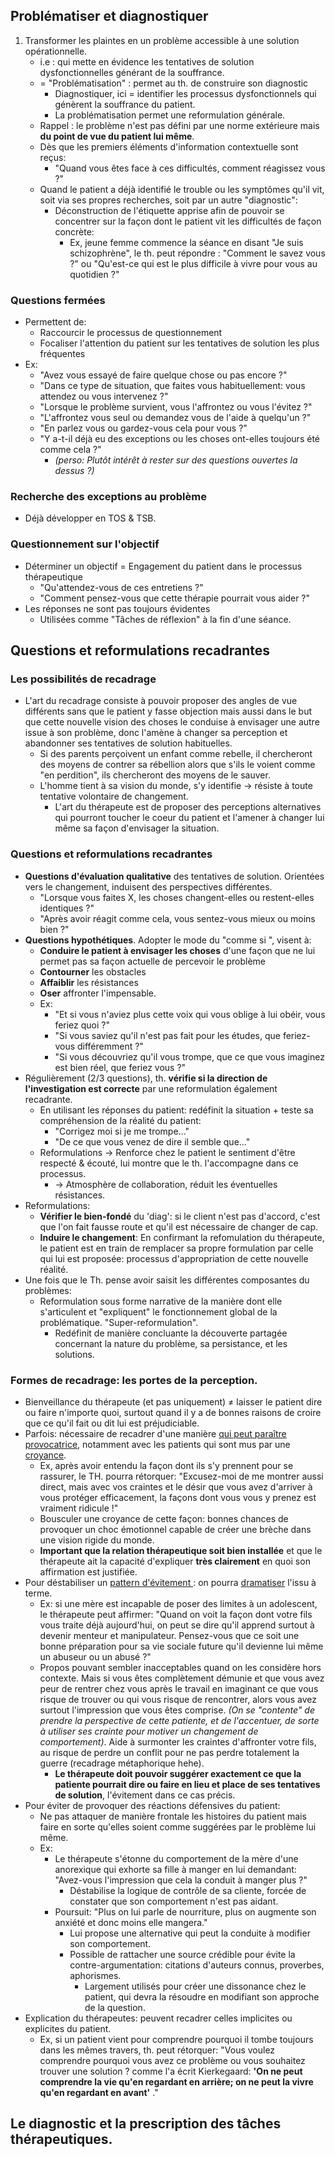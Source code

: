
## Problématiser et diagnostiquer 

1. Transformer les plaintes en un problème accessible à une solution opérationnelle. 
	- i.e : qui mette en évidence les tentatives de solution dysfonctionnelles générant de la souffrance. 
	- = "Problématisation" : permet au th. de construire son diagnostic
		- Diagnostiquer, ici = identifier les processus dysfonctionnels qui génèrent la souffrance du patient. 
		- La problématisation permet une reformulation générale. 
	- Rappel : le problème n'est pas défini par une norme extérieure mais **du point de vue du patient lui même**. 
	- Dès que les premiers éléments d'information contextuelle sont reçus: 
		- "Quand vous êtes face à ces difficultés, comment réagissez vous ?"
	- Quand le patient a déjà identifié le trouble ou les symptômes qu'il vit, soit via ses propres recherches, soit par un autre "diagnostic":
		- Déconstruction de l'étiquette apprise afin de pouvoir se concentrer sur la façon  dont le patient vit les difficultés de façon concrète:
			- Ex, jeune femme commence la séance en disant "Je suis schizophrène", le th. peut répondre : "Comment le savez vous ?" ou "Qu'est-ce qui est le plus difficile à vivre pour vous au quotidien ?"

### Questions fermées 

- Permettent de:
	- Raccourcir le processus de questionnement 
	- Focaliser l'attention du patient sur les tentatives de solution les plus fréquentes
- Ex:
	- "Avez vous essayé de faire quelque chose ou pas encore ?"
	- "Dans ce type de situation, que faites vous habituellement: vous attendez ou vous intervenez ?"
	- "Lorsque le problème survient, vous l'affrontez ou vous l'évitez ?"
	- "L'affrontez vous seul ou demandez vous de l'aide à quelqu'un ?"
	- "En parlez vous ou gardez-vous cela pour vous ?"
	- "Y a-t-il déjà eu des exceptions ou les choses ont-elles toujours été comme cela ?"
		- *(perso: Plutôt intérêt à rester sur des questions ouvertes la dessus ?)*

### Recherche des exceptions au problème 

- Déjà développer en TOS & TSB.

### Questionnement sur l'objectif 

- Déterminer un objectif = Engagement du patient dans le processus thérapeutique
	- "Qu'attendez-vous de ces entretiens ?"
	- "Comment pensez-vous que cette thérapie pourrait vous aider ?"
- Les réponses ne sont pas toujours évidentes 
	- Utilisées comme "Tâches de réflexion" à la fin d'une séance.

## Questions et reformulations recadrantes

### Les possibilités de recadrage 

- L'art du recadrage consiste à pouvoir proposer des angles de vue différents sans que le patient y fasse objection mais aussi dans le but que cette nouvelle vision des choses le conduise à envisager une autre issue à son problème, donc l'amène à changer sa perception et abandonner ses tentatives de solution habituelles. 
	- Si des parents perçoivent un enfant comme rebelle, il chercheront des moyens de contrer sa rébellion alors que s'ils le voient comme "en perdition", ils chercheront des moyens de le sauver. 
	- L'homme tient à sa vision du monde, s'y identifie -> résiste à toute tentative volontaire de changement. 
		- L'art du thérapeute est de proposer des perceptions alternatives qui pourront toucher le coeur du patient et l'amener à changer lui même sa façon d'envisager la situation. 

### Questions et reformulations recadrantes

- **Questions d'évaluation qualitative** des tentatives de solution.  Orientées vers le changement, induisent des perspectives différentes. 
	- "Lorsque vous faites X, les choses changent-elles ou restent-elles identiques ?"
	- "Après avoir réagit comme cela, vous sentez-vous mieux ou moins bien ?"
- **Questions hypothétiques**. Adopter le mode du "comme si ", visent à:
	- **Conduire le patient à envisager les choses** d'une façon que ne lui permet pas sa façon actuelle de percevoir le problème
	- **Contourner** les obstacles 
	- **Affaiblir** les résistances
	- **Oser** affronter l'impensable.
	- Ex:
		- "Et si vous n'aviez plus cette voix qui vous oblige à lui obéir, vous feriez quoi ?"
		- "Si vous saviez qu'il n'est pas fait pour les études, que feriez-vous différemment ?"
		- "Si vous découvriez qu'il vous trompe, que ce que vous imaginez est bien réel, que feriez vous ?"
- Régulièrement (2/3 questions), th. **vérifie si la direction de l'investigation est correcte** par une reformulation également recadrante. 
	- En utilisant les réponses du patient: redéfinit la situation + teste sa compréhension de la réalité du patient:
		- "Corrigez moi si je me trompe..."
		- "De ce que vous venez de dire il semble que..."
	- Reformulations  ->  Renforce chez le patient le sentiment d'être respecté & écouté, lui montre que le th. l'accompagne dans ce processus. 
		- -> Atmosphère de collaboration, réduit les éventuelles résistances.
- Reformulations:
	- **Vérifier le bien-fondé** du 'diag': si le client n'est pas d'accord, c'est que l'on fait fausse route et qu'il est nécessaire de changer de cap. 
	- **Induire le changement**: En confirmant la refomulation du thérapeute, le patient est en train de remplacer sa propre formulation par celle qui lui est proposée: processus d'appropriation de cette nouvelle réalité. 
- Une fois que le Th. pense avoir saisit les différentes composantes du problèmes:
	- Reformulation sous forme narrative de la manière dont elle s'articulent et "expliquent" le fonctionnement global de la problématique. "Super-reformulation".
		- Redéfinit de manière concluante la découverte partagée concernant la nature du problème, sa persistance, et les solutions. 

### Formes de recadrage: les portes de la perception. 

- Bienveillance du thérapeute (et pas uniquement) $\neq$ laisser le patient dire ou faire n'importe quoi, surtout quand il y a de bonnes raisons de croire que ce qu'il fait ou dit lui est préjudiciable.
- Parfois: nécessaire de recadrer d'une manière <u>qui peut paraître provocatrice</u>, notamment avec les patients qui sont mus par une <u>croyance</u>. 
	- Ex, après avoir entendu la façon dont ils s'y prennent pour se rassurer, le TH. pourra rétorquer: "Excusez-moi de me montrer aussi direct, mais avec vos craintes et le désir que vous avez d'arriver à vous protéger efficacement, la façons dont vous vous y prenez est vraiment ridicule !"
	- Bousculer une croyance de cette façon: bonnes chances de provoquer un choc émotionnel capable de créer une brèche dans une vision rigide du monde. 
	- **Important que la relation thérapeutique soit bien installée** et que le thérapeute ait la capacité d'expliquer **très clairement** en quoi son affirmation est justifiée. 
- Pour déstabiliser un <u>pattern d'évitement </u>: on pourra <u>dramatiser</u> l'issu à terme. 
	- Ex: si une mère est incapable de poser des limites à un adolescent, le thérapeute peut affirmer: "Quand on voit la façon dont votre fils vous traite déjà aujourd'hui, on peut se dire qu'il apprend surtout à devenir menteur et manipulateur. Pensez-vous que ce soit une bonne préparation pour sa vie sociale future qu'il devienne lui même un abuseur ou un abusé ?"
	- Propos pouvant sembler inacceptables quand on les considère hors contexte. Mais si vous êtes complètement démunie et que vous avez peur de rentrer chez vous après le travail en imaginant ce que vous risque de trouver ou qui vous risque de rencontrer, alors vous avez surtout l'impression que vous êtes comprise. *(On se "contente" de prendre la perspective de cette patiente, et de l'accentuer, de sorte à utiliser ses crainte pour motiver un changement de comportement)*. Aide à surmonter les craintes d'affronter votre fils, au risque de perdre un conflit pour ne pas perdre totalement la guerre (recadrage métaphorique hehe). 
		- **Le thérapeute doit pouvoir suggérer exactement ce que la patiente pourrait dire ou faire en lieu et place de ses tentatives de solution**, l'évitement dans ce cas précis. 
- Pour éviter de provoquer des réactions défensives du patient:
	- Ne pas attaquer de manière frontale les histoires du patient mais faire en sorte qu'elles soient comme suggérées par le problème lui même. 
	- Ex: 
		- Le thérapeute s'étonne du comportement de la mère d'une anorexique qui exhorte sa fille à manger en lui demandant: "Avez-vous l'impression que cela la conduit à manger plus ?"
			- Déstabilise la logique de contrôle de sa cliente, forcée de constater que son comportement n'est pas aidant. 
		- Poursuit: "Plus on lui parle de nourriture, plus on augmente son anxiété et donc moins elle mangera." 
			- Lui propose une alternative qui peut la conduite à modifier son comportement. 
			- Possible de rattacher une source crédible pour évite la contre-argumentation: citations d'auteurs connus, proverbes, aphorismes. 
				- Largement utilisés pour créer une dissonance chez le patient, qui devra la résoudre en modifiant son approche de la question. 
- Explication du thérapeutes: peuvent recadrer celles implicites ou explicites du patient.
	- Ex, si un patient vient pour comprendre pourquoi il tombe toujours dans les mêmes travers, th. peut rétorquer: "Vous voulez comprendre pourquoi vous avez ce problème ou vous souhaitez trouver une solution ? comme l'a écrit Kierkegaard: **'On ne peut comprendre la vie qu'en regardant en arrière; on ne peut la vivre qu'en regardant en avant'** ."

## Le diagnostic et la prescription des tâches thérapeutiques. 


